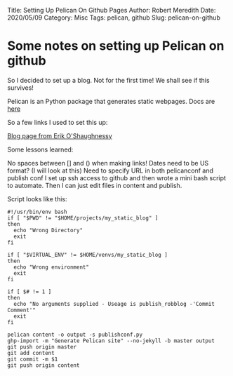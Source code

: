 Title: Setting Up Pelican On Github Pages
Author: Robert Meredith
Date: 2020/05/09
Category: Misc
Tags: pelican, github
Slug: pelican-on-github 

# Some notes on setting up Pelican on github

So I decided to set up a blog. Not for the first time! We shall see if this survives!

Pelican is an Python package that generates static webpages. Docs are [here](https://docs.getpelican.com/en/stable/index.html)

So a few links I used to set this up:

[Blog page from Erik O'Shaughnessy](https://opensource.com/article/19/5/run-your-blog-github-pages-python)

Some lessons learned:

No spaces between [] and () when making links!
Dates need to be US format? (I will look at this)
Need to specify URL in both pelicanconf and publish conf
I set up ssh access to github and then wrote a mini bash script to automate. Then I can just edit files in content and publish.

Script looks like this:

```shellscript
#!/usr/bin/env bash
if [ "$PWD" != "$HOME/projects/my_static_blog" ]
then
  echo "Wrong Directory"
  exit
fi

if [ "$VIRTUAL_ENV" != $HOME/venvs/my_static_blog ]
then
  echo "Wrong environment"
  exit
fi

if [ $# != 1 ]
then
  echo "No arguments supplied - Useage is publish_robblog -'Commit Comment'"
  exit
fi

pelican content -o output -s publishconf.py
ghp-import -m "Generate Pelican site" --no-jekyll -b master output
git push origin master
git add content
git commit -m $1
git push origin content
```
